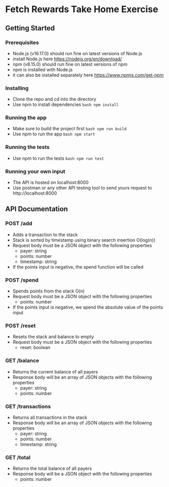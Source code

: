 # Fetch Rewards Take Home Exercise
## Getting Started
### Prerequisites
- Node.js (v16.17.0) should run fine on latest versions of Node.js
- install Node.js here https://nodejs.org/en/download/
- npm (v8.15.0) should run fine on latest versions of npm
- npm is installed with Node.js
- it can also be installed separately here https://www.npmjs.com/get-npm
### Installing
- Clone the repo and cd into the directory
- Use npm to install dependencies
```bash npm install```
### Running the app
- Make sure to build the project first
```bash npm run build```
- Use npm to run the app
```bash npm start```
### Running the tests
- Use npm to run the tests
```bash npm run test```
### Running your own input
- The API is hosted on localhost:8000
- Use postman or any other API testing tool to send yours request to http://localhost:8000

## API Documentation
### POST /add
- Adds a transaction to the stack
- Stack is sorted by timestamp using binary search insertion O(log(n))
- Request body must be a JSON object with the following properties
  - payer: string
  - points: number
  - timestamp: string
- If the points input is negative, the spend function will be called
### POST /spend
- Spends points from the stack O(n)
- Request body must be a JSON object with the following properties
  - points: number
- If the points input is negative, we spend the absolute value of the points input

### POST /reset
- Resets the stack and balance to empty
- Request body must be a JSON object with the following properties
  - reset: boolean
### GET /balance
- Returns the current balance of all payers
- Response body will be an array of JSON objects with the following properties
  - payer: string
  - points: number

### GET /transactions
- Returns all transactions in the stack
- Response body will be an array of JSON objects with the following properties
  - payer: string
  - points: number
  - timestamp: string

### GET /total
- Returns the total balance of all payers
- Response body will be a JSON object with the following properties
  - points: number

